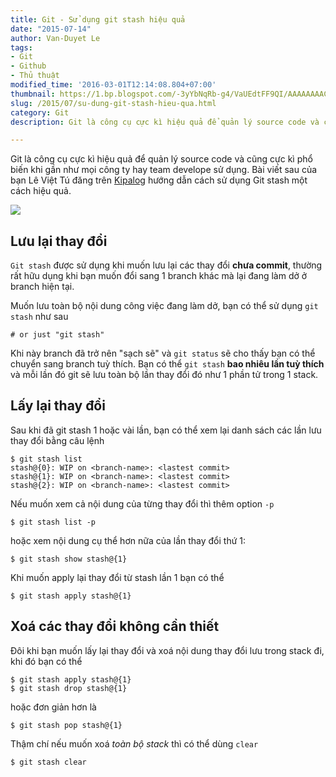 ```yaml
---
title: Git - Sử dụng git stash hiệu quả
date: "2015-07-14"
author: Van-Duyet Le
tags:
- Git
- Github
- Thủ thuật
modified_time: '2016-03-01T12:14:08.804+07:00'
thumbnail: https://1.bp.blogspot.com/-3yYbNqRb-g4/VaUEdtFF9QI/AAAAAAAACm0/yuduSPkQak8/s1600/git.png
slug: /2015/07/su-dung-git-stash-hieu-qua.html
category: Git
description: Git là công cụ cực kì hiệu quả để quản lý source code và cũng cực kì phổ biến khi gần như mọi công ty hay team develope sử dụng. Bài viết sau của bạn Lê Việt Tú đăng trên Kipalog hướng dẫn cách sử dụng Git stash một cách hiệu quả.

---
```


Git là công cụ cực kì hiệu quả để quản lý source code và cũng cực kì phổ biến khi gần như mọi công ty hay team develope sử dụng. Bài viết sau của bạn Lê Việt Tú đăng trên [Kipalog](http://kipalog.com/posts/Su-dung-git-stash-hieu-qua) hướng dẫn cách sử dụng Git stash một cách hiệu quả.

![](https://1.bp.blogspot.com/-3yYbNqRb-g4/VaUEdtFF9QI/AAAAAAAACm0/yuduSPkQak8/s640/git.png)

## Lưu lại thay đổi ##

`Git stash` được sử dụng khi muốn lưu lại các thay đổi **chưa commit**, thường rất hữu dụng khi bạn muốn đổi sang 1 branch khác mà lại đang làm dở ở branch hiện tại.

Muốn lưu toàn bộ nội dung công việc đang làm dở, bạn có thể sử dụng `git stash` như sau

```
# or just "git stash"
```

Khi này branch đã trở nên "sạch sẽ" và `git status` sẽ cho thấy bạn có thể chuyển sang branch tuỳ thích. Bạn có thể `git stash` **bao nhiêu lần tuỳ thích** và mỗi lần đó git sẽ lưu toàn bộ lần thay đổi đó như 1 phần tử trong 1 stack.

## Lấy lại thay đổi ##

Sau khi đã git stash 1 hoặc vài lần, bạn có thể xem lại danh sách các lần lưu thay đổi bằng câu lệnh

```
$ git stash list
stash@{0}: WIP on <branch-name>: <lastest commit>
stash@{1}: WIP on <branch-name>: <lastest commit>
stash@{2}: WIP on <branch-name>: <lastest commit>

```

Nếu muốn xem cả nội dung của từng thay đổi thì thêm option `-p`

```
$ git stash list -p

```

hoặc xem nội dung cụ thể hơn nữa của lần thay đổi thứ 1:

```
$ git stash show stash@{1}

```

Khi muốn apply lại thay đổi từ stash lần 1 bạn có thể

```
$ git stash apply stash@{1}

```

## Xoá các thay đổi không cần thiết ##

Đôi khi bạn muốn lấy lại thay đổi và xoá nội dung thay đổi lưu trong stack đi, khi đó bạn có thể

```
$ git stash apply stash@{1}
$ git stash drop stash@{1}

```

hoặc đơn giản hơn là

```
$ git stash pop stash@{1}

```

Thậm chí nếu muốn xoá *toàn bộ stack* thì có thể dùng `clear`

```
$ git stash clear
```
